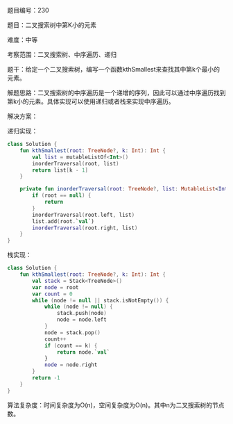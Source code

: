 题目编号：230

题目：二叉搜索树中第K小的元素

难度：中等

考察范围：二叉搜索树、中序遍历、递归

题干：给定一个二叉搜索树，编写一个函数kthSmallest来查找其中第k个最小的元素。

解题思路：二叉搜索树的中序遍历是一个递增的序列，因此可以通过中序遍历找到第k小的元素。具体实现可以使用递归或者栈来实现中序遍历。

解决方案：

递归实现：

```kotlin
class Solution {
    fun kthSmallest(root: TreeNode?, k: Int): Int {
        val list = mutableListOf<Int>()
        inorderTraversal(root, list)
        return list[k - 1]
    }

    private fun inorderTraversal(root: TreeNode?, list: MutableList<Int>) {
        if (root == null) {
            return
        }
        inorderTraversal(root.left, list)
        list.add(root.`val`)
        inorderTraversal(root.right, list)
    }
}
```

栈实现：

```kotlin
class Solution {
    fun kthSmallest(root: TreeNode?, k: Int): Int {
        val stack = Stack<TreeNode>()
        var node = root
        var count = 0
        while (node != null || stack.isNotEmpty()) {
            while (node != null) {
                stack.push(node)
                node = node.left
            }
            node = stack.pop()
            count++
            if (count == k) {
                return node.`val`
            }
            node = node.right
        }
        return -1
    }
}
```

算法复杂度：时间复杂度为O(n)，空间复杂度为O(n)。其中n为二叉搜索树的节点数。
